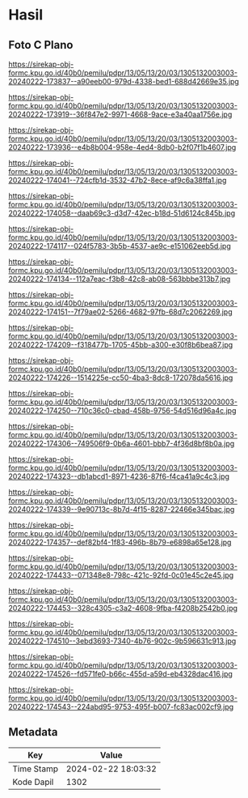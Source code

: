# Hasil

## Foto C Plano

https://sirekap-obj-formc.kpu.go.id/40b0/pemilu/pdpr/13/05/13/20/03/1305132003003-20240222-173837--a90eeb00-979d-4338-bed1-688d42669e35.jpg

https://sirekap-obj-formc.kpu.go.id/40b0/pemilu/pdpr/13/05/13/20/03/1305132003003-20240222-173919--36f847e2-9971-4668-9ace-e3a40aa1756e.jpg

https://sirekap-obj-formc.kpu.go.id/40b0/pemilu/pdpr/13/05/13/20/03/1305132003003-20240222-173936--e4b8b004-958e-4ed4-8db0-b2f07f1b4607.jpg

https://sirekap-obj-formc.kpu.go.id/40b0/pemilu/pdpr/13/05/13/20/03/1305132003003-20240222-174041--724cfb1d-3532-47b2-8ece-af9c6a38ffa1.jpg

https://sirekap-obj-formc.kpu.go.id/40b0/pemilu/pdpr/13/05/13/20/03/1305132003003-20240222-174058--daab69c3-d3d7-42ec-b18d-51d6124c845b.jpg

https://sirekap-obj-formc.kpu.go.id/40b0/pemilu/pdpr/13/05/13/20/03/1305132003003-20240222-174117--024f5783-3b5b-4537-ae9c-e151062eeb5d.jpg

https://sirekap-obj-formc.kpu.go.id/40b0/pemilu/pdpr/13/05/13/20/03/1305132003003-20240222-174134--112a7eac-f3b8-42c8-ab08-563bbbe313b7.jpg

https://sirekap-obj-formc.kpu.go.id/40b0/pemilu/pdpr/13/05/13/20/03/1305132003003-20240222-174151--7f79ae02-5266-4682-97fb-68d7c2062269.jpg

https://sirekap-obj-formc.kpu.go.id/40b0/pemilu/pdpr/13/05/13/20/03/1305132003003-20240222-174209--f318477b-1705-45bb-a300-e30f8b6bea87.jpg

https://sirekap-obj-formc.kpu.go.id/40b0/pemilu/pdpr/13/05/13/20/03/1305132003003-20240222-174226--1514225e-cc50-4ba3-8dc8-172078da5616.jpg

https://sirekap-obj-formc.kpu.go.id/40b0/pemilu/pdpr/13/05/13/20/03/1305132003003-20240222-174250--710c36c0-cbad-458b-9756-54d516d96a4c.jpg

https://sirekap-obj-formc.kpu.go.id/40b0/pemilu/pdpr/13/05/13/20/03/1305132003003-20240222-174306--749506f9-0b6a-4601-bbb7-4f36d8bf8b0a.jpg

https://sirekap-obj-formc.kpu.go.id/40b0/pemilu/pdpr/13/05/13/20/03/1305132003003-20240222-174323--db1abcd1-8971-4236-87f6-f4ca41a9c4c3.jpg

https://sirekap-obj-formc.kpu.go.id/40b0/pemilu/pdpr/13/05/13/20/03/1305132003003-20240222-174339--9e90713c-8b7d-4f15-8287-22466e345bac.jpg

https://sirekap-obj-formc.kpu.go.id/40b0/pemilu/pdpr/13/05/13/20/03/1305132003003-20240222-174357--def82bf4-1f83-496b-8b79-e6898a65e128.jpg

https://sirekap-obj-formc.kpu.go.id/40b0/pemilu/pdpr/13/05/13/20/03/1305132003003-20240222-174433--071348e8-798c-421c-92fd-0c01e45c2e45.jpg

https://sirekap-obj-formc.kpu.go.id/40b0/pemilu/pdpr/13/05/13/20/03/1305132003003-20240222-174453--328c4305-c3a2-4608-9fba-f4208b2542b0.jpg

https://sirekap-obj-formc.kpu.go.id/40b0/pemilu/pdpr/13/05/13/20/03/1305132003003-20240222-174510--3ebd3693-7340-4b76-902c-9b596631c913.jpg

https://sirekap-obj-formc.kpu.go.id/40b0/pemilu/pdpr/13/05/13/20/03/1305132003003-20240222-174526--fd571fe0-b66c-455d-a59d-eb4328dac416.jpg

https://sirekap-obj-formc.kpu.go.id/40b0/pemilu/pdpr/13/05/13/20/03/1305132003003-20240222-174543--224abd95-9753-495f-b007-fc83ac002cf9.jpg


## Metadata

| Key        | Value               |
| ---------- | ------------------- |
| Time Stamp | 2024-02-22 18:03:32 |
| Kode Dapil | 1302                |



